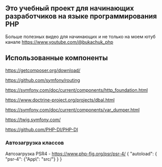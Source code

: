 ## Это учебный проект для начинающих разработчиков на языке программирования PHP

Больше полезных видео для начинающих и не только на моем ютуб канале https://www.youtube.com/@bukachuk_php

## Использованные компоненты

https://getcomposer.org/download/

https://github.com/symfony/routing

https://symfony.com/doc/current/components/http_foundation.html

https://www.doctrine-project.org/projects/dbal.html

https://symfony.com/doc/current/components/var_dumper.html

https://twig.symfony.com/

https://github.com/PHP-DI/PHP-DI

### Автозагрузка классов

Автозагрузка PSR4 - https://www.php-fig.org/psr/psr-4/
{
    "autoload": {
        "psr-4": {"App\\": "src/"}
    }
}
